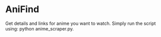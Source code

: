 # AniFind
Get details and links for anime you want to watch.
Simply run the script using: python anime_scraper.py.
